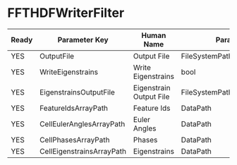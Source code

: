 # FFTHDFWriterFilter

| Ready | Parameter Key | Human Name | Parameter Type | Parameter Class |
|-------|---------------|------------|-----------------|----------------|
| YES | OutputFile | Output File | FileSystemPathParameter::ValueType | FileSystemPathParameter |
| YES | WriteEigenstrains | Write Eigenstrains | bool | BoolParameter |
| YES | EigenstrainsOutputFile | Eigenstrain Output File | FileSystemPathParameter::ValueType | FileSystemPathParameter |
| YES | FeatureIdsArrayPath | Feature Ids | DataPath | ArraySelectionParameter |
| YES | CellEulerAnglesArrayPath | Euler Angles | DataPath | ArraySelectionParameter |
| YES | CellPhasesArrayPath | Phases | DataPath | ArraySelectionParameter |
| YES | CellEigenstrainsArrayPath | Eigenstrains | DataPath | ArraySelectionParameter |

